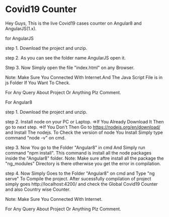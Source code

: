 # Covid19 Counter

Hey Guys,
This is the live Covid19 cases counter on Angular8 and AngularJS(1.x).

for AngularJS

step 1.
	Download the project and unzip.
	
step 2.
	As you can see the folder name AngularJS open it.
	
Step 3.
	Now Simply open the file "index.html" on any Browser.
	
Note: Make Sure You Connected With Internet.And The Java Script File is in js Folder If You Want To Check.

For Any Query About Project Or Anything Plz Comment.


For Angular8

step 1.
	Download the project and unzip.
	
step 2.
	Install node on your PC or Laptop.
		=>If You Already Download It Then go to next step.
		=>If You Don't Then Go to https://nodejs.org/en/download/ and Install The nodejs.
	To Check the version of node You Install Simply type command "node -v" on cmd.
	
step 3.
	Now You go to the Folder "Angular8" in cmd And Simply run command "npm install".
	This command is install all the node packages inside the "Angular8" folder.
Note: Make sure aftre install all the package the "ng_modules" Directory is there otherwise you get the error in compilation.


step 4.
	Now Simply Goes to the Folder "Angular8" on cmd and Type "ng serve" To Compile the project.
	After sucessfully compilation of project simply goes  http://localhost:4200/ and check the Global Covid19 Counter and also Country wise Counter.
	
Note: Make Sure You Connected With Internet.

For Any Query About Project Or Anything Plz Comment.